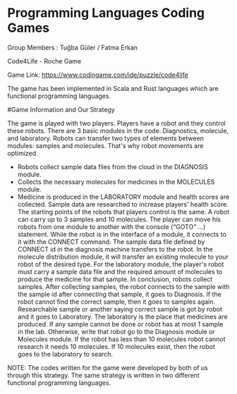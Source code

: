 # Programming Languages Coding Games

Group Members : Tuğba Güler / Fatma Erkan 

Code4Life - Roche Game

Game Link: 
https://www.codingame.com/ide/puzzle/code4life

The game has been implemented in Scala and Rust languages which are functional programming languages.


#Game Information and Our Strategy

The game is played with two players. Players have a robot and they control these robots. There are 3 basic modules in the code. Diagnostics, molecule, and laboratory.  Robots can transfer two types of elements between modules: samples and molecules. That's why robot movements are optimized. 
- Robots collect sample data files from the cloud in the DIAGNOSIS module.
- Collects the necessary molecules for medicines in the MOLECULES module.
- Medicine is produced in the LABORATORY module and health scores are collected. Sample data are researched to increase players' health score. 
The starting points of the robots that players control is the same. A robot can carry up to 3 samples and 10 molecules.  The player can move his robots from one module to another with the console (“GOTO” …) statement. While the robot is in the interface of a module, it connects to it with the CONNECT command. The sample data file defined by CONNECT id in the diagnosis machine transfers to the robot. In the molecule distribution module, it will transfer an existing molecule to your robot of the desired type. For the laboratory module, the player's robot must carry a sample data file and the required amount of molecules to produce the medicine for that sample.
In conclusion, robots collect samples. After collecting samples, the robot connects to the sample with the sample id after connecting that sample, it goes to Diagnosis. If the robot cannot find the correct sample, then it goes to samples again. Researchable sample or another saying correct sample is got by robot and it goes to Laboratory. The laboratory is the place that medicines are produced. If any sample cannot be done or robot has at most 1 sample in the lab. Otherwise, write that robot go to the Diagnosis module or Molecules module. If the robot has less than 10 molecules robot cannot research it needs 10 molecules. If 10 molecules exist, then the robot goes to the laboratory to search.



NOTE: The codes written for the game were developed by both of us through this strategy. The same strategy is written in two different functional programming languages.
